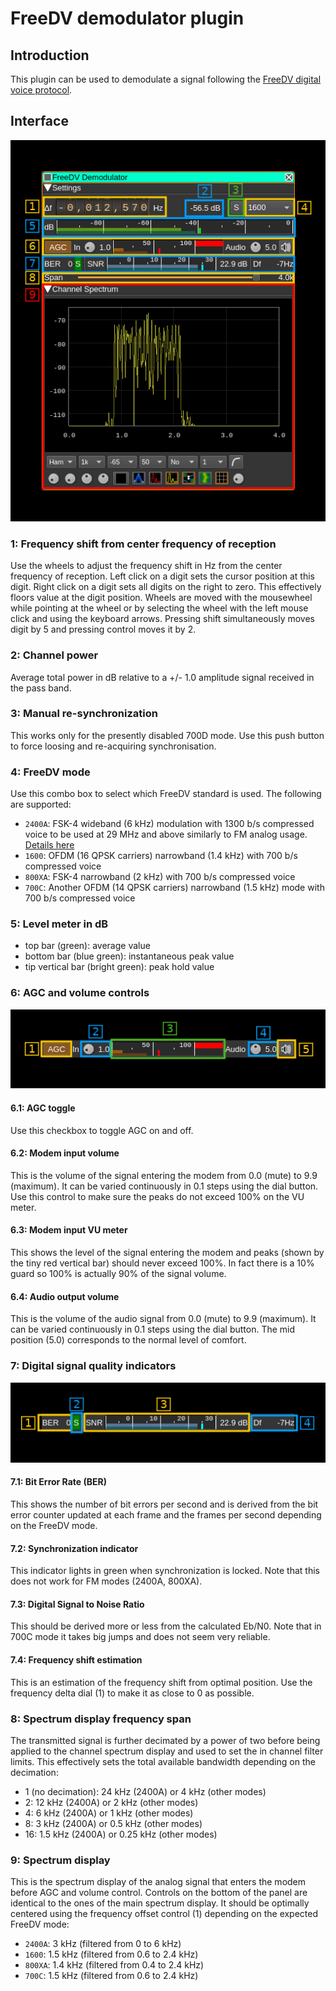 <h1>FreeDV demodulator plugin</h1>

<h2>Introduction</h2>

This plugin can be used to demodulate a signal following the [FreeDV digital voice protocol](https://freedv.org/).

<h2>Interface</h2>

![FreeDV Demodulator plugin GUI](../../../doc/img/FreeDVDemod_plugin.png)

<h3>1: Frequency shift from center frequency of reception</h3>

Use the wheels to adjust the frequency shift in Hz from the center frequency of reception. Left click on a digit sets the cursor position at this digit. Right click on a digit sets all digits on the right to zero. This effectively floors value at the digit position. Wheels are moved with the mousewheel while pointing at the wheel or by selecting the wheel with the left mouse click and using the keyboard arrows. Pressing shift simultaneously moves digit by 5 and pressing control moves it by 2.

<h3>2: Channel power</h3>

Average total power in dB relative to a +/- 1.0 amplitude signal received in the pass band.

<h3>3: Manual re-synchronization</h3>

This works only for the presently disabled 700D mode. Use this push button to force loosing and re-acquiring synchronisation.
  
<h3>4: FreeDV mode</h3>

Use this combo box to select which FreeDV standard is used. The following are supported:

  - `2400A`: FSK-4 wideband (6 kHz) modulation with 1300 b/s compressed voice to be used at 29 MHz and above similarly to FM analog usage. [Details here](https://www.rowetel.com/?p=5119)
  - `1600`: OFDM (16 QPSK carriers) narrowband (1.4 kHz) with 700 b/s compressed voice
  - `800XA`: FSK-4 narrowband (2 kHz) with 700 b/s compressed voice
  - `700C`: Another OFDM (14 QPSK carriers) narrowband (1.5 kHz) mode with 700 b/s compressed voice
  
<h3>5: Level meter in dB</h3>

  - top bar (green): average value
  - bottom bar (blue green): instantaneous peak value
  - tip vertical bar (bright green): peak hold value

<h3>6: AGC and volume controls</h3>

![FreeDV volume and AGC controls](../../../doc/img/FreeDVDemod_plugin_1.png)

<h4>6.1: AGC toggle</h4>

Use this checkbox to toggle AGC on and off.

<h4>6.2: Modem input volume</h4>

This is the volume of the signal entering the modem  from 0.0 (mute) to 9.9 (maximum). It can be varied continuously in 0.1 steps using the dial button. Use this control to make sure the peaks do not exceed 100% on the VU meter.

<h4>6.3: Modem input VU meter</h4>

This shows the level of the signal entering the modem and peaks (shown by the tiny red vertical bar) should never exceed 100%. In fact there is a 10% guard so 100% is actually 90% of the signal volume.

<h4>6.4: Audio output volume</h4>

This is the volume of the audio signal from 0.0 (mute) to 9.9 (maximum). It can be varied continuously in 0.1 steps using the dial button. The mid position (5.0) corresponds to the normal level of comfort.

<h3>7: Digital signal quality indicators</h3>

![FreeDV digital signal quality](../../../doc/img/FreeDVDemod_plugin_2.png)

<h4>7.1: Bit Error Rate (BER)</h4>

This shows the number of bit errors per second and is derived from the bit error counter updated at each frame and the frames per second depending on the FreeDV mode.

<h4>7.2: Synchronization indicator</h4>

This indicator lights in green when synchronization is locked. Note that this does not work for FM modes (2400A, 800XA).

<h4>7.3: Digital Signal to Noise Ratio</h4>

This should be derived more or less from the calculated Eb/N0. Note that in 700C mode it takes big jumps and does not seem very reliable.

<h4>7.4: Frequency shift estimation</h4>

This is an estimation of the frequency shift from optimal position. Use the frequency delta dial (1) to make it as close to 0 as possible.

<h3>8: Spectrum display frequency span</h3>

The transmitted signal is further decimated by a power of two before being applied to the channel spectrum display and used to set the in channel filter limits. This effectively sets the total available bandwidth depending on the decimation:

  - 1 (no decimation): 24 kHz (2400A) or 4 kHz (other modes)
  - 2: 12 kHz (2400A) or 2 kHz (other modes)
  - 4: 6 kHz (2400A) or 1 kHz (other modes)
  - 8: 3 kHz (2400A) or 0.5 kHz (other modes)
  - 16: 1.5 kHz (2400A) or 0.25 kHz (other modes)
  
<h3>9: Spectrum display</h3>

This is the spectrum display of the analog signal that enters the modem before AGC and volume control. Controls on the bottom of the panel are identical to the ones of the main spectrum display. It should be optimally centered using the frequency offset control (1) depending on the expected FreeDV mode:

  - `2400A`: 3 kHz (filtered from 0 to 6 kHz)
  - `1600`: 1.5 kHz (filtered from 0.6 to 2.4 kHz)
  - `800XA`: 1.4 kHz (filtered from 0.4 to 2.4 kHz)
  - `700C`: 1.5 kHz (filtered from 0.6 to 2.4 kHz)
